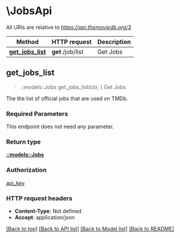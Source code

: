 # \JobsApi

All URIs are relative to *https://api.themoviedb.org/3*

Method | HTTP request | Description
------------- | ------------- | -------------
[**get_jobs_list**](JobsApi.md#get_jobs_list) | **get** /job/list | Get Jobs



## get_jobs_list

> ::models::Jobs get_jobs_list(ctx, )
Get Jobs

The the list of official jobs that are used on TMDb.

### Required Parameters

This endpoint does not need any parameter.

### Return type

[**::models::Jobs**](jobs.md)

### Authorization

[api_key](../README.md#api_key)

### HTTP request headers

- **Content-Type**: Not defined
- **Accept**: application/json

[[Back to top]](#) [[Back to API list]](../README.md#documentation-for-api-endpoints) [[Back to Model list]](../README.md#documentation-for-models) [[Back to README]](../README.md)

